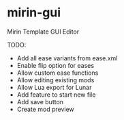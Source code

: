# mirin-gui
Mirin Template GUI Editor

TODO:
- Add all ease variants from ease.xml
- Enable flip option for eases
- Allow custom ease functions
- Allow editing existing mods
- Allow Lua export for Lunar
- Add feature to start new file
- Add save button
- Create mod preview
